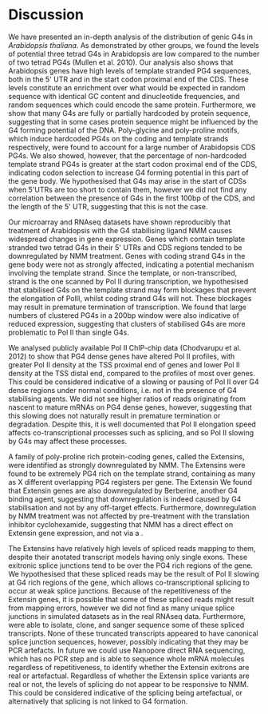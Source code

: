 # Discussion

We have presented an in-depth analysis of the distribution of genic G4s in *Arabidopsis thaliana*. As demonstrated by other groups, we found the levels of potential three tetrad G4s in Arabidopsis are low compared to the number of two tetrad PG4s (Mullen et al. 2010). Our analysis also shows that Arabidopsis genes have high levels of template stranded PG4 sequences, both in the 5' UTR and in the start codon proximal end of the CDS. These levels constitute an enrichment over what would be expected in random sequence with identical GC content and dinucleotide frequencies, and random sequences which could encode the same protein. Furthermore, we show that many G4s are fully or partially hardcoded by protein sequence, suggesting that in some cases protein sequence might be influenced by the G4 forming potential of the DNA. Poly-glycine and poly-proline motifs, which induce hardcoded PG4s on the coding and template strands respectively, were found to account for a large number of Arabidopsis CDS PG4s. We also showed, however, that the percentage of non-hardcoded template strand PG4s is greater at the start codon proximal end of the CDS, indicating codon selection to increase G4 forming potential in this part of the gene body. We hypothesised that G4s may arise in the start of CDSs when 5'UTRs are too short to contain them, however we did not find any correlation between the presence of G4s in the first 100bp of the CDS, and the length of the 5' UTR, suggesting that this is not the case.

Our microarray and RNAseq datasets have shown reproducibly that treatment of Arabidopsis with the G4 stabilising ligand NMM causes widespread changes in gene expression. Genes which contain template stranded two tetrad G4s in their 5' UTRs and CDS regions tended to be downregulated by NMM treatment. Genes with coding strand G4s in the gene body were not as strongly affected, indicating a potential mechanism involving the template strand. Since the template, or non-transcribed, strand is the one scanned by Pol II during transcription, we hypothesised that stabilised G4s on the template strand may form blockages that prevent the elongation of PolII, whilst coding strand G4s will not. These blockages may result in premature termination of transcription. We found that large numbers of clustered PG4s in a 200bp window were also indicative of reduced expression, suggesting that clusters of stabilised G4s are more problematic to Pol II than single G4s. 

We analysed publicly available Pol II ChIP-chip data (Chodvarupu et al. 2012) to show that PG4 dense genes have altered Pol II profiles, with greater Pol II density at the TSS proximal end of genes and lower Pol II density at the TSS distal end, compared to the profiles of most over genes. This could be considered indicative of a slowing or pausing of Pol II over G4 dense regions under normal conditions, i.e. not in the presence of G4 stabilising agents. We did not see higher ratios of reads originating from nascent to mature mRNAs on PG4 dense genes, however, suggesting that this slowing does not naturally result in premature termination or degradation. Despite this, it is well documented that Pol II elongation speed affects co-transcriptional processes such as splicing, and so Pol II slowing by G4s may affect these processes.

A family of poly-proline rich protein-coding genes, called the Extensins, were identified as strongly downregulated by NMM. The Extensins were found to be extremely PG4 rich on the template strand, containing as many as X different overlapping PG4 registers per gene. The Extensin  We found that Extensin genes are also downregulated by Berberine, another G4 binding agent, suggesting that downregulation is indeed caused by G4 stabilisation and not by any off-target effects. Furthermore, downregulation by NMM treatment was not affected by pre-treatment with the translation inhibitor cyclohexamide, suggesting that NMM has a direct effect on Extensin gene expression, and not via a .

The Extensins have relatively high levels of spliced reads mapping to them, despite their anotated transcript models having only single exons. These exitronic splice junctions tend to be over the PG4 rich regions of the gene. We hypothesised that these spliced reads may be the result of Pol II slowing at G4 rich regions of the gene, which allows co-transcriptional splicing to occur at weak splice junctions. Because of the repetitiveness of the Extensin genes, it is possible that some of these spliced reads might result from mapping errors, however we did not find as many unique splice junctions in simulated datasets as in the real RNAseq data. Furthermore, were able to isolate, clone, and sanger sequence some of these spliced transcripts. None of these truncated transcripts appeared to have canonical splice junction sequences, however, possibly indicating that they may be PCR artefacts. In future we could use Nanopore direct RNA sequencing, which has no PCR step and is able to sequence whole mRNA molecules regardless of repetitiveness, to identify whether the Extensin exitrons are real or artefactual. Regardless of whether the Extensin splice variants are real or not, the levels of splicing do not appear to be responsive to NMM. This could be considered indicative of the splicing being artefactual, or alternatively that splicing is not linked to G4 formation.

<!--stackedit_data:
eyJkaXNjdXNzaW9ucyI6eyJrOTk2RUJTbWQxdEFYaU11Ijp7In
RleHQiOiJYIiwic3RhcnQiOjM1NDUsImVuZCI6MzU0Nn0sIkhT
QmtYM2V0QWtBY2dTM1ciOnsidGV4dCI6IkZ1cnRoZXJtb3JlLC
Bkb3ducmVndWxhdGlvbiBieSBOTU0gdHJlYXRtZW50IHdhcyBu
b3QgYWZmZWN0ZWQgYnkgcHJlLXRyZWF0bWVudOKApiIsInN0YX
J0IjozODAyLCJlbmQiOjQwMTF9LCJ4SDhoeGFJVXlyYWFORTRm
Ijp7InN0YXJ0Ijo0NzYyLCJlbmQiOjQ4NTAsInRleHQiOiJOb2
5lIG9mIHRoZXNlIHRydW5jYXRlZCB0cmFuc2NyaXB0cyBhcHBl
YXJlZCB0byBoYXZlIGNhbm9uaWNhbCBzcGxpY2UganVuY3Rpb2
7igKYifSwiRTdHblFQRVFaZEpqWmJSUiI6eyJzdGFydCI6NTEx
NiwiZW5kIjo1MTMxLCJ0ZXh0Ijoib3IgYXJ0ZWZhY3R1YWwuIn
19LCJjb21tZW50cyI6eyJZVHA0VWszMVZlU0ZBVkFKIjp7ImRp
c2N1c3Npb25JZCI6Ims5OTZFQlNtZDF0QVhpTXUiLCJzdWIiOi
JnaDo1MzkxNzU4IiwidGV4dCI6IkRvbid0IGZvcmdldCB0aGlz
IiwiY3JlYXRlZCI6MTUzNzA4NTY5NTQxMH0sIldRY0hCdVIxdD
dMY3RmUHMiOnsiZGlzY3Vzc2lvbklkIjoiSFNCa1gzZXRBa0Fj
Z1MzVyIsInN1YiI6ImdoOjUzOTE3NTgiLCJ0ZXh0IjoiRG9lc2
4ndCBydWxlIG91dCBpbmRpcmVjdCAgZWZmZWN0cyB2aWEgcG9z
dC10cmFuc2xhdGlvbmFsIHJlZ3VsYXRpb24uIiwiY3JlYXRlZC
I6MTUzNzA4NTc4MzgxNH0sIlhRTFZBMGpUTjliWTN3bDYiOnsi
ZGlzY3Vzc2lvbklkIjoieEg4aHhhSVV5cmFhTkU0ZiIsInN1Yi
I6ImdoOjUzOTE3NTgiLCJ0ZXh0IjoiSXMgdGhpcyB0cnVlIG9m
IHRoZSBjbG9uZWQgdmFyaWFudHMsIEkgb25seSByZW1lbWJlci
B0aGlzIGFubGF5c2lzIGZvciB0aGUgYXNzZW1ibGVkIHRyYW5z
Y3JpcHRzLCB0aG91Z2ggSSBtaWdodCBiZSB3cm9uZy4iLCJjcm
VhdGVkIjoxNTM3MDg1OTc5MzU0fSwiOE0zblV3aHFxQ2pyUms1
MSI6eyJkaXNjdXNzaW9uSWQiOiJFN0duUVBFUVpkSmpaYlJSIi
wic3ViIjoiZ2g6NTM5MTc1OCIsInRleHQiOiJZb3UgZG9uJ3Qg
bWVudGlvbiBhbnl0aGluZyBhYm91dCB0aGUgbGFjayBvZiByZX
Nwb25zZSB0byBOTU0uIiwiY3JlYXRlZCI6MTUzNzA4NjA4OTgz
M319LCJoaXN0b3J5IjpbMjQ4NTgxMTc1LC0xOTY3OTAyMjMxLD
kwNzI1NDQ5MywxMTU3MjU4OThdfQ==
-->